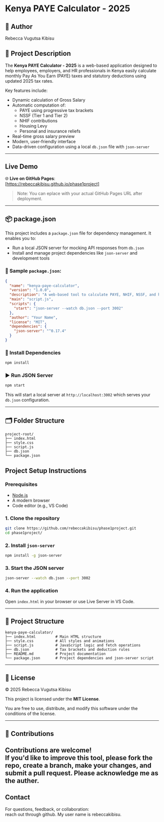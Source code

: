 # Kenya PAYE Calculator - 2025

## 👤 Author
Rebecca Vugutsa Kibisu

## 📝 Project Description

The **Kenya PAYE Calculator - 2025** is a web-based application designed to help employees, employers, and HR professionals in Kenya easily calculate monthly Pay As You Earn (PAYE) taxes and statutory deductions using updated 2025 tax rates.

Key features include:
- Dynamic calculation of Gross Salary
- Automatic computation of:
  - PAYE using progressive tax brackets
  - NSSF (Tier 1 and Tier 2)
  - NHIF contributions
  - Housing Levy
  - Personal and insurance reliefs
- Real-time gross salary preview
- Modern, user-friendly interface
- Data-driven configuration using a local `db.json` file with `json-server`

---

##  Live Demo

🌐 **Live on GitHub Pages**:  
[https://rebeccakibisu.github.io/phase1project]

> Note: You can eplace with your actual GitHub Pages URL after deployment.

---

## 📦 package.json

This project includes a `package.json` file for dependency management. It enables you to:

* Run a local JSON server for mocking API responses from `db.json`
* Install and manage project dependencies like `json-server` and development tools

### 📁 Sample `package.json`:

```json
{
  "name": "kenya-paye-calculator",
  "version": "1.0.0",
  "description": "A web-based tool to calculate PAYE, NHIF, NSSF, and housing levy for Kenyan employees (2025).",
  "main": "script.js",
  "scripts": {
    "start": "json-server --watch db.json --port 3002"
  },
  "author": "Your Name",
  "license": "MIT",
  "dependencies": {
    "json-server": "^0.17.4"
  }
}
```

### 🔧 Install Dependencies

```bash
npm install
```

### ▶️ Run JSON Server

```bash
npm start
```

This will start a local server at `http://localhost:3002` which serves your `db.json` configuration.

---

## 🗂 Folder Structure

```
project-root/
├── index.html
├── style.css
├── script.js
├── db.json
└── package.json
```
##  Project Setup Instructions

### Prerequisites
- [Node.js](https://nodejs.org/)
- A modern browser
- Code editor (e.g., VS Code)

### 1. Clone the repository
```bash
git clone https://github.com/rebeccakibisu/phase1project.git
cd phase1project/
```

### 2. Install `json-server`
```bash
npm install -g json-server
```

### 3. Start the JSON server
```bash
json-server --watch db.json --port 3002
```

### 4. Run the application
Open `index.html` in your browser or use Live Server in VS Code.

---

## 📁 Project Structure

```
kenya-paye-calculator/
├── index.html         # Main HTML structure
├── style.css          # All styles and animations
├── script.js          # JavaScript logic and fetch operations
├── db.json            # Tax brackets and deduction rules
├── README.md          # Project documentation
└── package.json       # Project dependencies and json-server script

```

---

## 📄 License

© 2025 Rebecca Vugutsa Kibisu

This project is licensed under the **MIT License**.

You are free to use, distribute, and modify this software under the conditions of the license.

---

## 🤝 Contributions

Contributions are welcome!  
If you'd like to improve this tool, please fork the repo, create a branch, make your changes, and submit a pull request.
Please acknowledge me as the auther.
---

##  Contact

For questions, feedback, or collaboration:  
reach out through github. My user name is rebeccakibisu.
